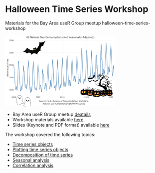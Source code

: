 
<!-- README.md is generated from README.Rmd. Please edit that file -->

# Halloween Time Series Workshop

<!-- badges: start -->

<!-- badges: end -->

Materials for the Bay Area useR Group meetup
halloween-time-series-workshop

<img src="images/cover.png" width="70%" />

  - Bay Area useR Group meetup
    [deatails](https://www.meetup.com/R-Users/events/273961620/)
  - Workshop materials available
    [here](https://ramikrispin.github.io/halloween-time-series-workshop/)
  - Slides (Keynote and PDF format) available
    [here](https://ramikrispin.github.io/halloween-time-series-workshop/)

The workshop covered the following topics:

  - [Time series
    objects](https://ramikrispin.github.io/halloween-time-series-workshop/01-time-series-objects/time_series_objects.html)
  - [Plotting time series
    objects](https://ramikrispin.github.io/halloween-time-series-workshop/02-plotting-ts-objects/plotting_ts_objects.html)
  - [Decomposition of time
    series](https://ramikrispin.github.io/halloween-time-series-workshop/03-ts-decomposition/ts-decomposition.html)
  - [Seasonal
    analysis](https://ramikrispin.github.io/halloween-time-series-workshop/04-seasonal-analysis/seasonal_analysis.html)
  - [Correlation
    analysis](https://ramikrispin.github.io/halloween-time-series-workshop/05-correlation-analysis/correlation_analysis.html)
